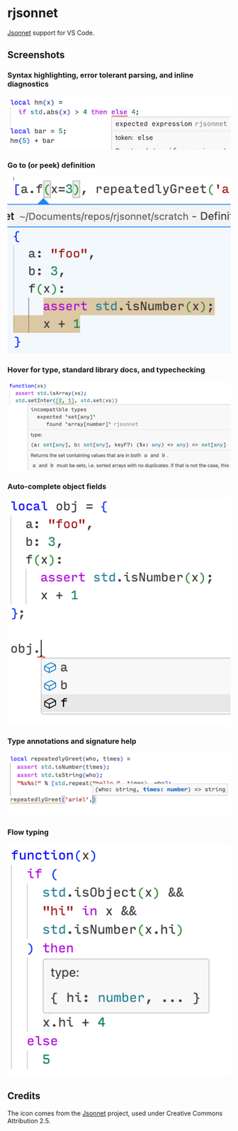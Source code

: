 # rjsonnet

[Jsonnet][] support for VS Code.

## Screenshots

### Syntax highlighting, error tolerant parsing, and inline diagnostics

![syntax-hl-err-tolerant-diagnostics](/img/1-syntax-hl-err-tolerant-diagnostics.png)

### Go to (or peek) definition

![peek-def](/img/2-peek-def.png)

### Hover for type, standard library docs, and typechecking

![std-lib](/img/3-std-lib-doc-hover.png)

### Auto-complete object fields

![auto-complete](/img/4-auto-complete.png)

### Type annotations and signature help

![sig-help](/img/5-sig-help.png)

### Flow typing

![flow typing](/img/6-flow-typing.png)

## Credits

The icon comes from the [Jsonnet] project, used under Creative Commons Attribution 2.5.

[jsonnet]: https://jsonnet.org
